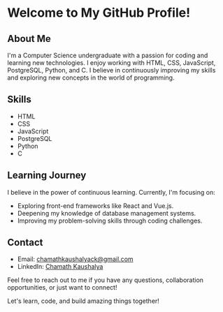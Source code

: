 # Welcome to My GitHub Profile!

## About Me

I'm a Computer Science undergraduate with a passion for coding and learning new technologies. I enjoy working with HTML, CSS, JavaScript, PostgreSQL, Python, and C. 
I believe in continuously improving my skills and exploring new concepts in the world of programming.

## Skills

- HTML
- CSS
- JavaScript
- PostgreSQL
- Python
- C


## Learning Journey

I believe in the power of continuous learning. Currently, I'm focusing on:

- Exploring front-end frameworks like React and Vue.js.
- Deepening my knowledge of database management systems.
- Improving my problem-solving skills through coding challenges.

## Contact

- Email: chamathkaushalyack@gmail.com
- LinkedIn: [Chamath Kaushalya](https://www.linkedin.com/in/chamath-kaushalya-80579b243/)

Feel free to reach out to me if you have any questions, collaboration opportunities, or just want to connect!

Let's learn, code, and build amazing things together!
